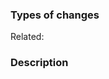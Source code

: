 ### Types of changes
<!--
Pick all that apply and remove unnecessary items from the parentheses.
- Bug fix
- Feature
- Documentation
- Testing
- Localization / Internationalization
- Refactoring, reformatting, cleanup
- Dependency version updates
- Configuration (build, project, repository, CI/CD, ...)
- Project documents (readme, ...)
- Other (please describe): _______
-->


Related: 

### Description


<!--
You may also consider adding the following sections:
### Motivation
### What is the current behavior?
### What is the new behavior?
### How to test
### Other information
### Future improvements
-->